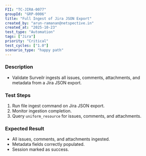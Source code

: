 ```yaml
---
FII: "TC-JIRA-0077"
groupId: "GRP-0006"
title: "Full Ingest of Jira JSON Export"
created_by: "arun-ramanan@netspective.in"
created_at: "2025-10-23"
test_type: "Automation"
tags: ["Jira"]
priority: "Critical"
test_cycles: ["1.0"]
scenario_type: "happy path"
---
```

### Description
- Validate Surveilr ingests all issues, comments, attachments, and metadata from a Jira JSON export.

### Test Steps
1. Run file ingest command on Jira JSON export.  
2. Monitor ingestion completion.  
3. Query `uniform_resource` for issues, comments, and attachments.

### Expected Result
- All issues, comments, and attachments ingested.  
- Metadata fields correctly populated.  
- Session marked as success.
